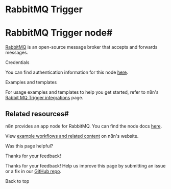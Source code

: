 # RabbitMQ Trigger

[ ](https://github.com/n8n-io/n8n-docs/edit/main/docs/integrations/builtin/trigger-nodes/n8n-nodes-base.rabbitmqtrigger.md "Edit this page")

# RabbitMQ Trigger node#

[RabbitMQ](https://www.rabbitmq.com) is an open-source message broker that accepts and forwards messages.

Credentials

You can find authentication information for this node [here](../../credentials/rabbitmq/).

Examples and templates

For usage examples and templates to help you get started, refer to n8n's [Rabbit MQ Trigger integrations](https://n8n.io/integrations/rabbitmq-trigger/) page.

## Related resources#

n8n provides an app node for RabbitMQ. You can find the node docs [here](../../app-nodes/n8n-nodes-base.rabbitmq/).

View [example workflows and related content](https://n8n.io/integrations/rabbitmq-trigger/) on n8n's website.

Was this page helpful? 

Thanks for your feedback! 

Thanks for your feedback! Help us improve this page by submitting an issue or a fix in our [GitHub repo](https://github.com/n8n-io/n8n-docs). 

Back to top 
